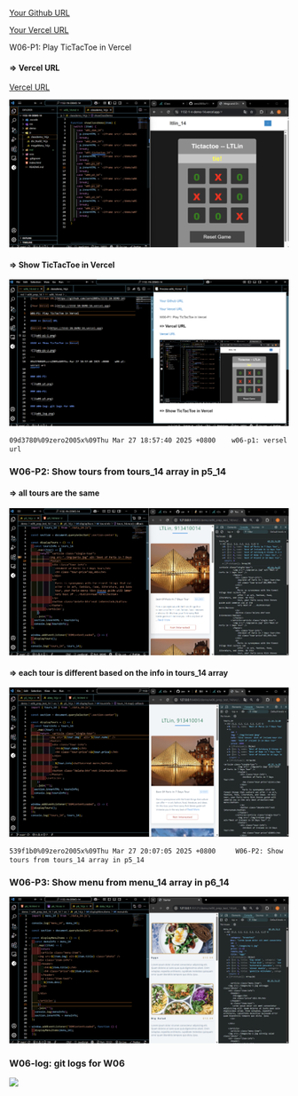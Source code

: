 [Your Github URL](https://github.com/zero2005x/1132-1N-DEMO-14)

[Your Vercel URL](https://1132-1N-DEMO-14.vercel.app)

W06-P1: Play TicTacToe in Vercel

#### => Vercel URL

[Vercel URL](https://1132-1N-DEMO-14.vercel.app)

![](w06-p1-1.png)

#### => Show TicTacToe in Vercel

![](w06-p1-2.png)

```
09d3780%09zero2005x%09Thu Mar 27 18:57:40 2025 +0800    w06-p1: versel url
```

### W06-P2: Show tours from tours_14 array in p5_14

#### => all tours are the same

![](w06-p2-1.png)

#### => each tour is different based on the info in tours_14 array

![](w06-p2-2.png)

```
539f1b0%09zero2005x%09Thu Mar 27 20:07:05 2025 +0800     W06-P2: Show tours from tours_14 array in p5_14
```

### W06-P3: Show menu from menu_14 array in p6_14

![](w06-p3.png)

### W06-log: git logs for W06

![](w06_log.png)

```

```

